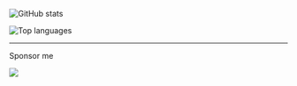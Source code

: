 ![GitHub stats](https://github-readme-stats.vercel.app/api?username=crazo7924&count_private=true&show_icons=true&border_radius=8px&hide_border=true&include_all_commits=true)

![Top languages](https://github-readme-stats.vercel.app/api/top-langs?username=crazo7924&layout=compact&show_icons=true&border_radius=8px&hide_border=true)

---

Sponsor me

<a href="https://www.buymeacoffee.com/crazo7924" target="_blank"><img src="https://img.buymeacoffee.com/button-api/?text=Buy me a coffee&emoji=&slug=crazo7924&button_colour=FFDD00&font_colour=000000&font_family=Lato&outline_colour=000000&coffee_colour=ffffff" /></a>

